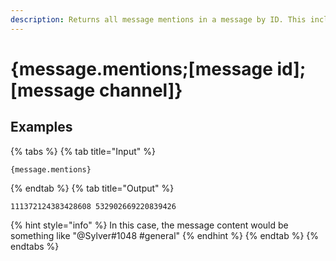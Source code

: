 ```yaml
---
description: Returns all message mentions in a message by ID. This includes user, role and channel mentions.
---
```

# {message.mentions;[message id];[message channel]}
## Examples
{% tabs %}
{% tab title="Input" %}
```text
{message.mentions}
```
{% endtab %}
{% tab title="Output" %}
```text
111372124383428608 532902669220839426
```
{% hint style="info" %}
In this case, the message content would be something like "@Sylver#1048 #general"
{% endhint %}
{% endtab %}
{% endtabs %}
